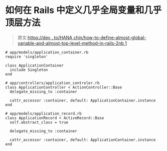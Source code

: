 # 如何在 Rails 中定义几乎全局变量和几乎顶层方法

> 原文:[https://dev . to/HANA chin/how-to-define-almost-global-variable-and-almost-top-level-method-in-rails-2nb 1](https://dev.to/hanachin/how-to-define-almost-global-variable-and-almost-top-level-method-in-rails-2nb1)

```
# app/models/application_container.rb
require 'singleton'

class ApplicationContainer
  include Singleton
end 
```

```
# app/controllers/application_controler.rb
class ApplicationController < ActionController::Base
  delegate_missing_to :container

  cattr_accessor :container, default: ApplicationContainer.instance
end 
```

```
# app/models/application_record.rb
class ApplicationRecord < ActiveRecord::Base
  self.abstract_class = true

  delegate_missing_to :container

  cattr_accessor :container, default: ApplicationContainer.instance
end 
```